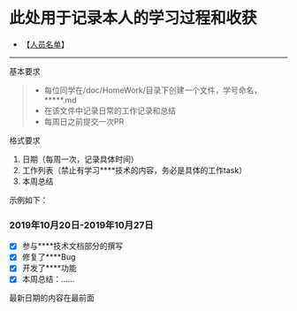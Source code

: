 # 此处用于记录本人的学习过程和收获
+ 【[人员名单](/doc/HomeWork/Students.md)】
------





基本要求

> * 每位同学在/doc/HomeWork/目录下创建一个文件，学号命名，*****.md
> * 在该文件中记录日常的工作记录和总结
> * 每周日之前提交一次PR

格式要求
1. 日期（每周一次，记录具体时间）
2. 工作列表（禁止有学习****技术的内容，务必是具体的工作task）
3. 本周总结

示例如下：
### <i class="icon-chevron-sign-left"></i>  2019年10月20日-2019年10月27日
- [x] 参与****技术文档部分的撰写
- [x] 修复了****Bug
- [x] 开发了****功能
- [x] 本周总结：......

最新日期的内容在最前面

